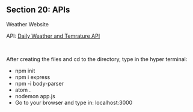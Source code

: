 <h2>Section 20: APIs</h2>

Weather Website 

API: <a href="https://home.openweathermap.org" target="_blank">Daily Weather and Temrature API</a>
  
  <br>
  
  After creating the files and cd to the directory, type in the hyper terminal:
  
  <ul>
    <li>npm init</li>
    <li>npm i express</li>
    <li>npm -i body-parser</li>
    <li>atom .</li>
    <li>nodemon app.js</li>
    <li>Go to your browser and type in: localhost:3000</li>
  </ul>
